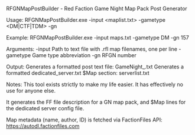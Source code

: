 RFGNMapPostBuilder - Red Faction Game Night Map Pack Post Generator

Usage:
  RFGNMapPostBuilder.exe -input <maplist.txt> -gametype <DM|CTF|TDM> -gn <event number>

Example:
  RFGNMapPostBuilder.exe -input maps.txt -gametype DM -gn 157

Arguments:
  -input     Path to text file with .rfl map filenames, one per line
  -gametype  Game type abbreviation
  -gn        RFGN number

Output:
  Generates a formatted post text file: GameNight<GN>_<GAMETYPE>.txt
  Generates a formatted dedicated_server.txt $Map section: serverlist.txt

Notes:
  This tool exists strictly to make my life easier. It has effectively no use for anyone else.
  
  It generates the FF file description for a GN map pack, and $Map lines for the dedicated server config file.
  
  Map metadata (name, author, ID) is fetched via FactionFiles API: https://autodl.factionfiles.com
